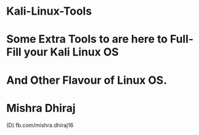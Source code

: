 # Kali-Linux-Tools
# Some Extra Tools to are here to Full-Fill your Kali Linux OS
# And Other Flavour of Linux OS.

# Mishra Dhiraj
  (D) fb.com/mishra.dhiraj16

